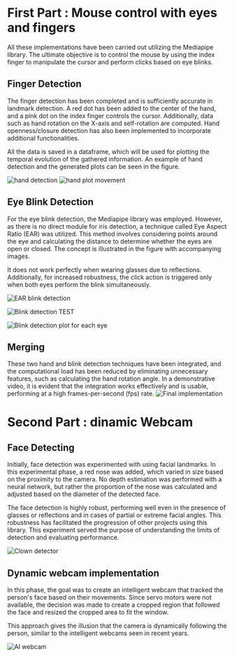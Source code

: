 
# First Part : Mouse control with eyes and fingers
All these implementations have been carried out utilizing the Mediapipe library. The ultimate objective is to control the mouse by using the index finger to manipulate the cursor and perform clicks based on eye blinks.

## Finger Detection
The finger detection has been completed and is sufficiently accurate in landmark detection. A red dot has been added to the center of the hand, and a pink dot on the index finger controls the cursor. Additionally, data such as hand rotation on the X-axis and self-rotation are computed. Hand openness/closure detection has also been implemented to incorporate additional functionalities.

All the data is saved in a dataframe, which will be used for plotting the temporal evolution of the gathered information. An example of hand detection and the generated plots can be seen in the figure.

![hand detection](img/hand.png)
![hand plot movement](img/plothand.png)



## Eye Blink Detection
For the eye blink detection, the Mediapipe library was employed. However, as there is no direct module for iris detection, a technique called Eye Aspect Ratio (EAR) was utilized. This method involves considering points around the eye and calculating the distance to determine whether the eyes are open or closed. The concept is illustrated in the figure with accompanying images.

It does not work perfectly when wearing glasses due to reflections. Additionally, for increased robustness, the click action is triggered only when both eyes perform the blink simultaneously.

![EAR blink detection](img/ear2.png)

![Blink detection TEST](img/eye1.png)

![Blink detection plot for each eye](img/eyeplot.png)





## Merging
These two hand and blink detection techniques have been integrated, and the computational load has been reduced by eliminating unnecessary features, such as calculating the hand rotation angle. In a demonstrative video, it is evident that the integration works effectively and is usable, performing at a high frames-per-second (fps) rate.
![Final implementation](img/merged.png)


# Second Part : dinamic Webcam

## Face Detecting
  
Initially, face detection was experimented with using facial landmarks. In this experimental phase, a red nose was added, which varied in size based on the proximity to the camera. No depth estimation was performed with a neural network, but rather the proportion of the nose was calculated and adjusted based on the diameter of the detected face.

The face detection is highly robust, performing well even in the presence of glasses or reflections and in cases of partial or extreme facial angles. This robustness has facilitated the progression of other projects using this library. This experiment served the purpose of understanding the limits of detection and evaluating performance.

![Clown detector ](img/clown.png)


## Dynamic webcam implementation
In this phase, the goal was to create an intelligent webcam that tracked the person's face based on their movements. Since servo motors were not available, the decision was made to create a cropped region that followed the face and resized the cropped area to fit the window. 

This approach gives the illusion that the camera is dynamically following the person, similar to the intelligent webcams seen in recent years.

![AI webcam](img/locked.png)





